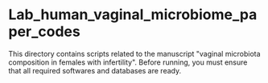 # Lab_human_vaginal_microbiome_paper_codes
This directory contains scripts related to the manuscript "vaginal microbiota composition in females with infertility".
Before running, you must ensure that all required softwares and databases are ready.
